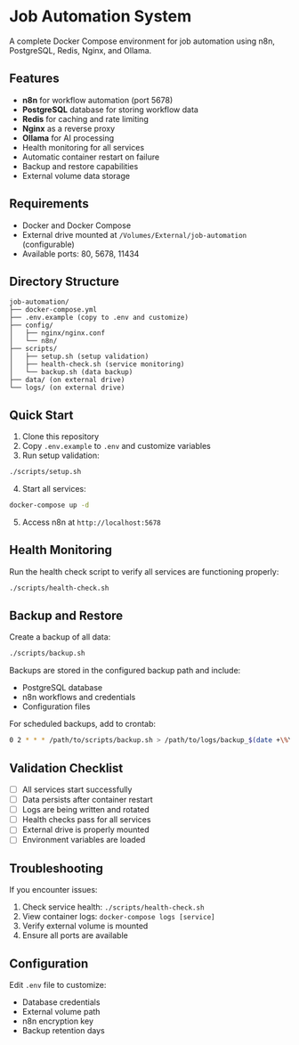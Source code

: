 # Job Automation System

A complete Docker Compose environment for job automation using n8n, PostgreSQL, Redis, Nginx, and Ollama.

## Features

- **n8n** for workflow automation (port 5678)
- **PostgreSQL** database for storing workflow data
- **Redis** for caching and rate limiting
- **Nginx** as a reverse proxy
- **Ollama** for AI processing
- Health monitoring for all services
- Automatic container restart on failure
- Backup and restore capabilities
- External volume data storage

## Requirements

- Docker and Docker Compose
- External drive mounted at `/Volumes/External/job-automation` (configurable)
- Available ports: 80, 5678, 11434

## Directory Structure

```
job-automation/
├── docker-compose.yml
├── .env.example (copy to .env and customize)
├── config/
│   ├── nginx/nginx.conf
│   └── n8n/
├── scripts/
│   ├── setup.sh (setup validation)
│   ├── health-check.sh (service monitoring)
│   └── backup.sh (data backup)
├── data/ (on external drive)
└── logs/ (on external drive)
```

## Quick Start

1. Clone this repository
2. Copy `.env.example` to `.env` and customize variables
3. Run setup validation:

```bash
./scripts/setup.sh
```

4. Start all services:

```bash
docker-compose up -d
```

5. Access n8n at `http://localhost:5678`

## Health Monitoring

Run the health check script to verify all services are functioning properly:

```bash
./scripts/health-check.sh
```

## Backup and Restore

Create a backup of all data:

```bash
./scripts/backup.sh
```

Backups are stored in the configured backup path and include:
- PostgreSQL database
- n8n workflows and credentials
- Configuration files

For scheduled backups, add to crontab:

```bash
0 2 * * * /path/to/scripts/backup.sh > /path/to/logs/backup_$(date +\%Y\%m\%d).log 2>&1
```

## Validation Checklist

- [ ] All services start successfully
- [ ] Data persists after container restart
- [ ] Logs are being written and rotated
- [ ] Health checks pass for all services
- [ ] External drive is properly mounted
- [ ] Environment variables are loaded

## Troubleshooting

If you encounter issues:

1. Check service health: `./scripts/health-check.sh`
2. View container logs: `docker-compose logs [service]`
3. Verify external volume is mounted
4. Ensure all ports are available

## Configuration

Edit `.env` file to customize:
- Database credentials
- External volume path
- n8n encryption key
- Backup retention days 